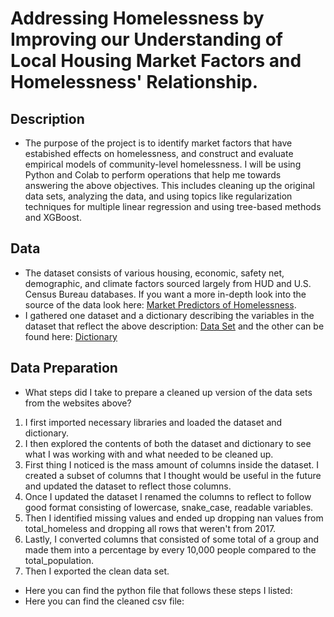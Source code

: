 # Addressing Homelessness by Improving our Understanding of Local Housing Market Factors and Homelessness' Relationship.

## Description
- The purpose of the project is to identify market factors that have estabished effects on homelessness, and construct and evaluate empirical models of community-level homelessness. I will be using Python and Colab to perform operations that help me towards answering the above objectives. This includes cleaning up the original data sets, analyzing the data, and using topics like regularization techniques for multiple linear regression and using tree-based methods and XGBoost.

## Data
- The dataset consists of various housing, economic, safety net, demographic, and climate factors sourced largely from HUD and U.S. Census Bureau databases. If you want a more in-depth look into the source of the data look here: [Market Predictors of Homelessness](https://www.huduser.gov/portal/sites/default/files/pdf/Market-Predictors-of-Homelessness.pdf).
- I gathered one dataset and a dictionary describing the variables in the dataset that reflect the above description: [Data Set](https://github.com/varelandrew/Homelessness/blob/main/HUD%20TO3%20-%2005b%20Analysis%20File%20-%20Data%20-%20Dictionary.csv) and the other can be found here: [Dictionary](https://github.com/varelandrew/Homelessness/blob/main/05b_analysis_file_update.csv)

## Data Preparation
- What steps did I take to prepare a cleaned up version of the data sets from the websites above?
1. I first imported necessary libraries and loaded the dataset and dictionary.
2. I then explored the contents of both the dataset and dictionary to see what I was working with and what needed to be cleaned up.
3. First thing I noticed is the mass amount of columns inside the dataset. I created a subset of columns that I thought would be useful in the future and updated the dataset to reflect those columns.
4. Once I updated the dataset I renamed the columns to reflect to follow good format consisting of lowercase, snake_case, readable variables.
5. Then I identified missing values and ended up dropping nan values from total_homeless and dropping all rows that weren't from 2017.
6. Lastly, I converted columns that consisted of some total of a group and made them into a percentage by every 10,000 people compared to the total_population.
7. Then I exported the clean data set.
- Here you can find the python file that follows these steps I listed: []()
- Here you can find the cleaned csv file: []()
